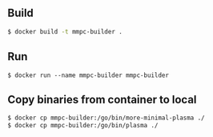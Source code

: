 ## Build

``` sh
$ docker build -t mmpc-builder .
```

## Run

```
$ docker run --name mmpc-builder mmpc-builder
```

## Copy binaries from container to local

``` sh
$ docker cp mmpc-builder:/go/bin/more-minimal-plasma ./
$ docker cp mmpc-builder:/go/bin/plasma ./
```
